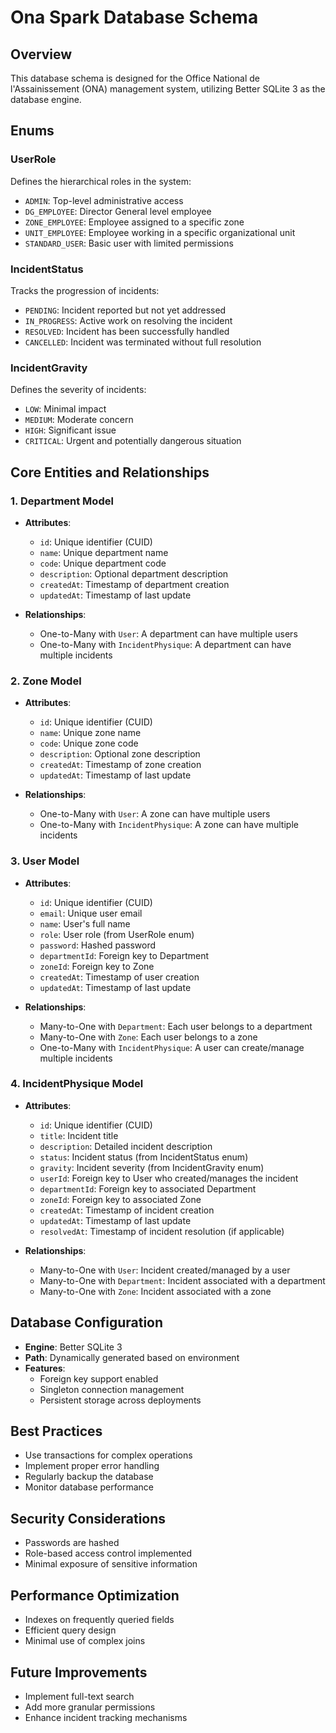 # Ona Spark Database Schema

## Overview
This database schema is designed for the Office National de l'Assainissement (ONA) management system, utilizing Better SQLite 3 as the database engine.

## Enums

### UserRole
Defines the hierarchical roles in the system:
- `ADMIN`: Top-level administrative access
- `DG_EMPLOYEE`: Director General level employee
- `ZONE_EMPLOYEE`: Employee assigned to a specific zone
- `UNIT_EMPLOYEE`: Employee working in a specific organizational unit
- `STANDARD_USER`: Basic user with limited permissions

### IncidentStatus
Tracks the progression of incidents:
- `PENDING`: Incident reported but not yet addressed
- `IN_PROGRESS`: Active work on resolving the incident
- `RESOLVED`: Incident has been successfully handled
- `CANCELLED`: Incident was terminated without full resolution

### IncidentGravity
Defines the severity of incidents:
- `LOW`: Minimal impact
- `MEDIUM`: Moderate concern
- `HIGH`: Significant issue
- `CRITICAL`: Urgent and potentially dangerous situation

## Core Entities and Relationships

### 1. Department Model
- **Attributes**:
  - `id`: Unique identifier (CUID)
  - `name`: Unique department name
  - `code`: Unique department code
  - `description`: Optional department description
  - `createdAt`: Timestamp of department creation
  - `updatedAt`: Timestamp of last update

- **Relationships**:
  - One-to-Many with `User`: A department can have multiple users
  - One-to-Many with `IncidentPhysique`: A department can have multiple incidents

### 2. Zone Model
- **Attributes**:
  - `id`: Unique identifier (CUID)
  - `name`: Unique zone name
  - `code`: Unique zone code
  - `description`: Optional zone description
  - `createdAt`: Timestamp of zone creation
  - `updatedAt`: Timestamp of last update

- **Relationships**:
  - One-to-Many with `User`: A zone can have multiple users
  - One-to-Many with `IncidentPhysique`: A zone can have multiple incidents

### 3. User Model
- **Attributes**:
  - `id`: Unique identifier (CUID)
  - `email`: Unique user email
  - `name`: User's full name
  - `role`: User role (from UserRole enum)
  - `password`: Hashed password
  - `departmentId`: Foreign key to Department
  - `zoneId`: Foreign key to Zone
  - `createdAt`: Timestamp of user creation
  - `updatedAt`: Timestamp of last update

- **Relationships**:
  - Many-to-One with `Department`: Each user belongs to a department
  - Many-to-One with `Zone`: Each user belongs to a zone
  - One-to-Many with `IncidentPhysique`: A user can create/manage multiple incidents

### 4. IncidentPhysique Model
- **Attributes**:
  - `id`: Unique identifier (CUID)
  - `title`: Incident title
  - `description`: Detailed incident description
  - `status`: Incident status (from IncidentStatus enum)
  - `gravity`: Incident severity (from IncidentGravity enum)
  - `userId`: Foreign key to User who created/manages the incident
  - `departmentId`: Foreign key to associated Department
  - `zoneId`: Foreign key to associated Zone
  - `createdAt`: Timestamp of incident creation
  - `updatedAt`: Timestamp of last update
  - `resolvedAt`: Timestamp of incident resolution (if applicable)

- **Relationships**:
  - Many-to-One with `User`: Incident created/managed by a user
  - Many-to-One with `Department`: Incident associated with a department
  - Many-to-One with `Zone`: Incident associated with a zone

## Database Configuration
- **Engine**: Better SQLite 3
- **Path**: Dynamically generated based on environment
- **Features**:
  - Foreign key support enabled
  - Singleton connection management
  - Persistent storage across deployments

## Best Practices
- Use transactions for complex operations
- Implement proper error handling
- Regularly backup the database
- Monitor database performance

## Security Considerations
- Passwords are hashed
- Role-based access control implemented
- Minimal exposure of sensitive information

## Performance Optimization
- Indexes on frequently queried fields
- Efficient query design
- Minimal use of complex joins

## Future Improvements
- Implement full-text search
- Add more granular permissions
- Enhance incident tracking mechanisms
